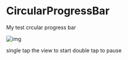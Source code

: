 # CircularProgressBar
My test crcular progress bar

![img](https://github.com/wossoneri/CircularProgressBar/blob/master/ExampleImage/Screen%20Shot%202015-10-09%20at%201.35.36%20PM.png?raw=true)

single tap the view to start
double tap to pause
